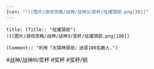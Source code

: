 ```yaml
---
Icon: "![[图片/游戏攻略/战神/战神3/奖杯/炫燿頭部.png|30]]"
---
```

```ad-common-bronze-trophy
title: (Title:: "炫燿頭部")
![[图片/游戏攻略/战神/战神3/奖杯/炫燿頭部.png|100]]

(Comment:: "利用『太陽神頭部』迷惑100名敵人.")
```

#战神/战神III/奖杯 #奖杯 #奖杯/铜
